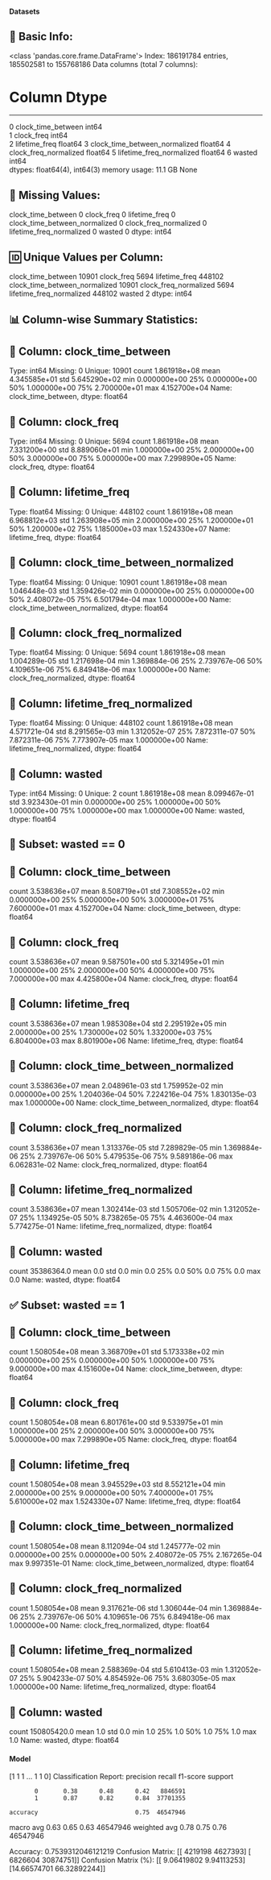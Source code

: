 #### Datasets

🧾 Basic Info:
------------------------------------------------------------
<class 'pandas.core.frame.DataFrame'>
Index: 186191784 entries, 185502581 to 155768186
Data columns (total 7 columns):
 #   Column                         Dtype  
---  ------                         -----  
 0   clock_time_between             int64  
 1   clock_freq                     int64  
 2   lifetime_freq                  float64
 3   clock_time_between_normalized  float64
 4   clock_freq_normalized          float64
 5   lifetime_freq_normalized       float64
 6   wasted                         int64  
dtypes: float64(4), int64(3)
memory usage: 11.1 GB
None

📌 Missing Values:
------------------------------------------------------------
clock_time_between               0
clock_freq                       0
lifetime_freq                    0
clock_time_between_normalized    0
clock_freq_normalized            0
lifetime_freq_normalized         0
wasted                           0
dtype: int64

🆔 Unique Values per Column:
------------------------------------------------------------
clock_time_between                10901
clock_freq                         5694
lifetime_freq                    448102
clock_time_between_normalized     10901
clock_freq_normalized              5694
lifetime_freq_normalized         448102
wasted                                2
dtype: int64

📊 Column-wise Summary Statistics:
------------------------------------------------------------

🔹 Column: clock_time_between
----------------------------------------
Type: int64
Missing: 0
Unique: 10901
count    1.861918e+08
mean     4.345585e+01
std      5.645290e+02
min      0.000000e+00
25%      0.000000e+00
50%      1.000000e+00
75%      2.700000e+01
max      4.152700e+04
Name: clock_time_between, dtype: float64

🔹 Column: clock_freq
----------------------------------------
Type: int64
Missing: 0
Unique: 5694
count    1.861918e+08
mean     7.331200e+00
std      8.889060e+01
min      1.000000e+00
25%      2.000000e+00
50%      3.000000e+00
75%      5.000000e+00
max      7.299890e+05
Name: clock_freq, dtype: float64

🔹 Column: lifetime_freq
----------------------------------------
Type: float64
Missing: 0
Unique: 448102
count    1.861918e+08
mean     6.968812e+03
std      1.263908e+05
min      2.000000e+00
25%      1.200000e+01
50%      1.200000e+02
75%      1.185000e+03
max      1.524330e+07
Name: lifetime_freq, dtype: float64

🔹 Column: clock_time_between_normalized
----------------------------------------
Type: float64
Missing: 0
Unique: 10901
count    1.861918e+08
mean     1.046448e-03
std      1.359426e-02
min      0.000000e+00
25%      0.000000e+00
50%      2.408072e-05
75%      6.501794e-04
max      1.000000e+00
Name: clock_time_between_normalized, dtype: float64

🔹 Column: clock_freq_normalized
----------------------------------------
Type: float64
Missing: 0
Unique: 5694
count    1.861918e+08
mean     1.004289e-05
std      1.217698e-04
min      1.369884e-06
25%      2.739767e-06
50%      4.109651e-06
75%      6.849418e-06
max      1.000000e+00
Name: clock_freq_normalized, dtype: float64

🔹 Column: lifetime_freq_normalized
----------------------------------------
Type: float64
Missing: 0
Unique: 448102
count    1.861918e+08
mean     4.571721e-04
std      8.291565e-03
min      1.312052e-07
25%      7.872311e-07
50%      7.872311e-06
75%      7.773907e-05
max      1.000000e+00
Name: lifetime_freq_normalized, dtype: float64

🔹 Column: wasted
----------------------------------------
Type: int64
Missing: 0
Unique: 2
count    1.861918e+08
mean     8.099467e-01
std      3.923430e-01
min      0.000000e+00
25%      1.000000e+00
50%      1.000000e+00
75%      1.000000e+00
max      1.000000e+00
Name: wasted, dtype: float64

🚫 Subset: wasted == 0
------------------------------------------------------------

🔹 Column: clock_time_between
----------------------------------------
count    3.538636e+07
mean     8.508719e+01
std      7.308552e+02
min      0.000000e+00
25%      5.000000e+00
50%      3.000000e+01
75%      7.600000e+01
max      4.152700e+04
Name: clock_time_between, dtype: float64

🔹 Column: clock_freq
----------------------------------------
count    3.538636e+07
mean     9.587501e+00
std      5.321495e+01
min      1.000000e+00
25%      2.000000e+00
50%      4.000000e+00
75%      7.000000e+00
max      4.425800e+04
Name: clock_freq, dtype: float64

🔹 Column: lifetime_freq
----------------------------------------
count    3.538636e+07
mean     1.985308e+04
std      2.295192e+05
min      2.000000e+00
25%      1.730000e+02
50%      1.332000e+03
75%      6.804000e+03
max      8.801900e+06
Name: lifetime_freq, dtype: float64

🔹 Column: clock_time_between_normalized
----------------------------------------
count    3.538636e+07
mean     2.048961e-03
std      1.759952e-02
min      0.000000e+00
25%      1.204036e-04
50%      7.224216e-04
75%      1.830135e-03
max      1.000000e+00
Name: clock_time_between_normalized, dtype: float64

🔹 Column: clock_freq_normalized
----------------------------------------
count    3.538636e+07
mean     1.313376e-05
std      7.289829e-05
min      1.369884e-06
25%      2.739767e-06
50%      5.479535e-06
75%      9.589186e-06
max      6.062831e-02
Name: clock_freq_normalized, dtype: float64

🔹 Column: lifetime_freq_normalized
----------------------------------------
count    3.538636e+07
mean     1.302414e-03
std      1.505706e-02
min      1.312052e-07
25%      1.134925e-05
50%      8.738265e-05
75%      4.463600e-04
max      5.774275e-01
Name: lifetime_freq_normalized, dtype: float64

🔹 Column: wasted
----------------------------------------
count    35386364.0
mean            0.0
std             0.0
min             0.0
25%             0.0
50%             0.0
75%             0.0
max             0.0
Name: wasted, dtype: float64

✅ Subset: wasted == 1
------------------------------------------------------------

🔹 Column: clock_time_between
----------------------------------------
count    1.508054e+08
mean     3.368709e+01
std      5.173338e+02
min      0.000000e+00
25%      0.000000e+00
50%      1.000000e+00
75%      9.000000e+00
max      4.151600e+04
Name: clock_time_between, dtype: float64

🔹 Column: clock_freq
----------------------------------------
count    1.508054e+08
mean     6.801761e+00
std      9.533975e+01
min      1.000000e+00
25%      2.000000e+00
50%      3.000000e+00
75%      5.000000e+00
max      7.299890e+05
Name: clock_freq, dtype: float64

🔹 Column: lifetime_freq
----------------------------------------
count    1.508054e+08
mean     3.945529e+03
std      8.552121e+04
min      2.000000e+00
25%      9.000000e+00
50%      7.400000e+01
75%      5.610000e+02
max      1.524330e+07
Name: lifetime_freq, dtype: float64

🔹 Column: clock_time_between_normalized
----------------------------------------
count    1.508054e+08
mean     8.112094e-04
std      1.245777e-02
min      0.000000e+00
25%      0.000000e+00
50%      2.408072e-05
75%      2.167265e-04
max      9.997351e-01
Name: clock_time_between_normalized, dtype: float64

🔹 Column: clock_freq_normalized
----------------------------------------
count    1.508054e+08
mean     9.317621e-06
std      1.306044e-04
min      1.369884e-06
25%      2.739767e-06
50%      4.109651e-06
75%      6.849418e-06
max      1.000000e+00
Name: clock_freq_normalized, dtype: float64

🔹 Column: lifetime_freq_normalized
----------------------------------------
count    1.508054e+08
mean     2.588369e-04
std      5.610413e-03
min      1.312052e-07
25%      5.904233e-07
50%      4.854592e-06
75%      3.680305e-05
max      1.000000e+00
Name: lifetime_freq_normalized, dtype: float64

🔹 Column: wasted
----------------------------------------
count    150805420.0
mean             1.0
std              0.0
min              1.0
25%              1.0
50%              1.0
75%              1.0
max              1.0
Name: wasted, dtype: float64
#### Model
[1 1 1 ... 1 1 0]
Classification Report:
              precision    recall  f1-score   support

           0       0.38      0.48      0.42   8846591
           1       0.87      0.82      0.84  37701355

    accuracy                           0.75  46547946
   macro avg       0.63      0.65      0.63  46547946
weighted avg       0.78      0.75      0.76  46547946

Accuracy: 0.7539312046121219
Confusion Matrix:
[[ 4219198  4627393]
 [ 6826604 30874751]]
Confusion Matrix (%):
[[ 9.06419802  9.94113253]
 [14.66574701 66.32892244]]

